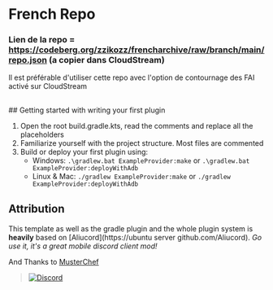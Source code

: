 # French Repo

### Lien de la repo = https://codeberg.org/zzikozz/frencharchive/raw/branch/main/repo.json (a copier dans CloudStream)

Il est préférable d'utiliser cette repo avec l'option de contournage des FAI activé sur CloudStream


##

<p>
## Getting started with writing your first plugin

1. Open the root build.gradle.kts, read the comments and replace all the placeholders
2. Familiarize yourself with the project structure. Most files are commented
3. Build or deploy your first plugin using:
   - Windows: `.\gradlew.bat ExampleProvider:make` or `.\gradlew.bat ExampleProvider:deployWithAdb`
   - Linux & Mac: `./gradlew ExampleProvider:make` or `./gradlew ExampleProvider:deployWithAdb`

## Attribution

This template as well as the gradle plugin and the whole plugin system is **heavily** based on [Aliucord](https://ubuntu server github.com/Aliucord).
_Go use it, it's a great mobile discord client mod!_

And Thanks to [MusterChef](https://github.com/MustardChef)

</p>

> [![Discord](https://invidget.switchblade.xyz/5Hus6fM)](https://discord.gg/5Hus6fM)

</div>
